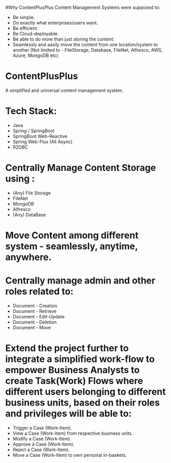 #Why ContentPlusPlus
Content Management Systems were supposed to:
  - Be simple. 
  - Do exactly what enterprises/users want.
  - Be efficient.
  - Be Cloud-deployable.
  - Be able to do more than just storing the content.
  - Seamlessly and aasily move the content from one location/system to another (Not limited to - FileStorage, Database, FileNet, Alfresco, AWS, Azure, MongoDB etc)      

# ContentPlusPlus
A simplified and universal content management system.

# Tech Stack:
  - Java
  - Spring / SpringBoot
  - SpringBoot Web-Reactive
  - Spring Web-Flux (All Async)
  - R2DBC 


# Centrally Manage Content Storage using :
  - (Any) File Storage
  - FileNet
  - MongoDB
  - Alfresco
  - (Any) DataBase 
  </ul>

# Move Content among different system - seamlessly, anytime, anywhere.

# Centrally manage admin and other roles related to:

  - Document - Creation
  - Document - Retrieve
  - Document - Edit-Update
  - Document - Deletion
  - Document - Move

# Extend the project further to integrate a simplified work-flow to empower Business Analysts to create Task(Work) Flows where different users belonging to different business units, based on their roles and privileges will be able to:
  - Trigger a Case (Work-Item).
  - View a Case (Work-Item) from respective business units. 
  - Modify a Case (Work-Item).
  - Approve a Case (Work-Item).
  - Reject a Case (Work-Item).
  - Move a Case (Work-Item) to own personal in-baskets. 




